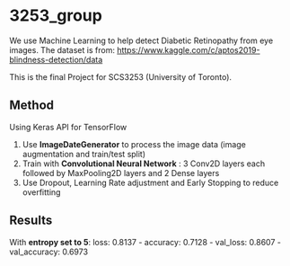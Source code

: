 # 3253_group

We use Machine Learning to help detect Diabetic Retinopathy from eye images.
The dataset is from: https://www.kaggle.com/c/aptos2019-blindness-detection/data

This is the final Project for SCS3253 (University of Toronto).

## Method
Using Keras API for TensorFlow

1. Use **ImageDateGenerator** to process the image data (image augmentation and train/test split)
2. Train with **Convolutional Neural Network** : 3 Conv2D layers each followed by MaxPooling2D layers and 2 Dense layers
3. Use Dropout, Learning Rate adjustment and Early Stopping to reduce overfitting

## Results
With **entropy set to 5**: loss: 0.8137 - accuracy: 0.7128 - val_loss: 0.8607 - val_accuracy: 0.6973
